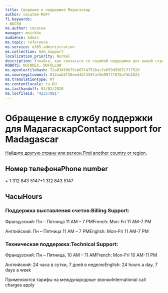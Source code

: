 ```yaml
---
title: Сведения о поддержке Мадагаскар
author: cmcatee-MSFT
f1.keywords:
- NOCSH
ms.author: cmcatee
manager: mnirkhe
audience: Admin
ms.topic: reference
ms.service: o365-administration
ms.collection: Adm_Support
localization_priority: Normal
description: Узнайте, как связаться со службой поддержки для вашей страны или региона.
ROBOTS: NOINDEX, NOFOLLOW
ms.openlocfilehash: 72a834f8b79cb67f4752bacfe659d9567c7f7520
ms.sourcegitcommit: 812aab5f58eed4bf359faf0e99f7f876af5b1023
ms.translationtype: MT
ms.contentlocale: ru-RU
ms.lasthandoff: 03/02/2020
ms.locfileid: "42357801"
---
```

# <a name="contact-support-for-madagascar"></a><span data-ttu-id="a0edc-103">Обращение в службу поддержки для Мадагаскар</span><span class="sxs-lookup"><span data-stu-id="a0edc-103">Contact support for Madagascar</span></span>

<span data-ttu-id="a0edc-104">[Найдите другую страну или регион](../contact-support-for-business-products.md).</span><span class="sxs-lookup"><span data-stu-id="a0edc-104">[Find another country or region](../contact-support-for-business-products.md).</span></span>

## <a name="phone-number"></a><span data-ttu-id="a0edc-105">Номер телефона</span><span class="sxs-lookup"><span data-stu-id="a0edc-105">Phone number</span></span>
<span data-ttu-id="a0edc-106">+ 1 312 843 5147</span><span class="sxs-lookup"><span data-stu-id="a0edc-106">+1 312 843 5147</span></span>

## <a name="hours"></a><span data-ttu-id="a0edc-107">Часы</span><span class="sxs-lookup"><span data-stu-id="a0edc-107">Hours</span></span>
### <a name="billing-support"></a><span data-ttu-id="a0edc-108">Поддержка выставления счетов:</span><span class="sxs-lookup"><span data-stu-id="a0edc-108">Billing Support:</span></span>

<span data-ttu-id="a0edc-109">Французский: Пн – Пятница 11 AM – 7 PM</span><span class="sxs-lookup"><span data-stu-id="a0edc-109">French: Mon-Fri 11 AM-7 PM</span></span>

<span data-ttu-id="a0edc-110">Английский: Пн – Пятница 11 AM – 7 PM</span><span class="sxs-lookup"><span data-stu-id="a0edc-110">English: Mon-Fri 11 AM-7 PM</span></span>

### <a name="technical-support"></a><span data-ttu-id="a0edc-111">Техническая поддержка:</span><span class="sxs-lookup"><span data-stu-id="a0edc-111">Technical Support:</span></span>

<span data-ttu-id="a0edc-112">Французский: Пн – Пятница, 10 AM – 11 AM</span><span class="sxs-lookup"><span data-stu-id="a0edc-112">French: Mon-Fri 10 AM-11 PM</span></span>

<span data-ttu-id="a0edc-113">Английский: 24 часа в сутки, 7 дней в неделю</span><span class="sxs-lookup"><span data-stu-id="a0edc-113">English: 24 hours a day, 7 days a week</span></span>

<span data-ttu-id="a0edc-114">Применяются тарифы на международные звонки</span><span class="sxs-lookup"><span data-stu-id="a0edc-114">International call charges apply</span></span>
